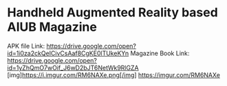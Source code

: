 # Handheld Augmented Reality based AIUB Magazine
APK file Link: https://drive.google.com/open?id=1i0za2ckQeICivCsAaf8CgKE0lTUkeKYn 
Magazine Book Link: https://drive.google.com/open?id=1yZhQmO7wOif_J6wD2bJT6NetWk9RlGZA 
[img]https://i.imgur.com/RM6NAXe.png[/img]
https://imgur.com/RM6NAXe
